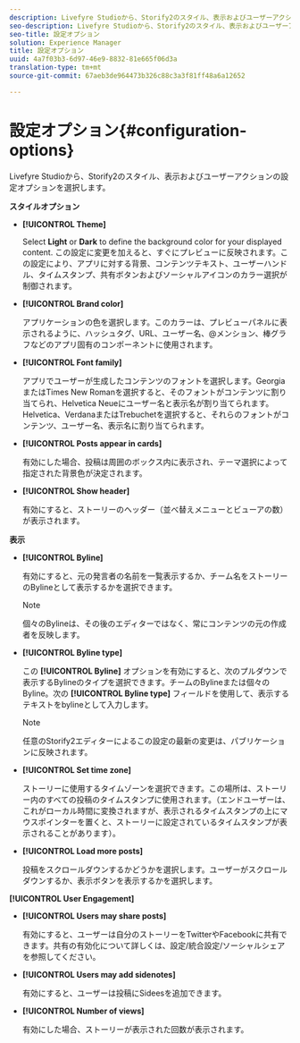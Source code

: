 ```yaml
---
description: Livefyre Studioから、Storify2のスタイル、表示およびユーザーアクションの設定オプションを選択します。
seo-description: Livefyre Studioから、Storify2のスタイル、表示およびユーザーアクションの設定オプションを選択します。
seo-title: 設定オプション
solution: Experience Manager
title: 設定オプション
uuid: 4a7f03b3-6d97-46e9-8832-81e665f06d3a
translation-type: tm+mt
source-git-commit: 67aeb3de964473b326c88c3a3f81ff48a6a12652

---
```



# 設定オプション{#configuration-options}

Livefyre Studioから、Storify2のスタイル、表示およびユーザーアクションの設定オプションを選択します。

**スタイルオプション**

* **[!UICONTROL Theme]** 

   Select **Light** or **Dark** to define the background color for your displayed content. この設定に変更を加えると、すぐにプレビューに反映されます。この設定により、アプリに対する背景、コンテンツテキスト、ユーザーハンドル、タイムスタンプ、共有ボタンおよびソーシャルアイコンのカラー選択が制御されます。

* **[!UICONTROL Brand color]** 

   アプリケーションの色を選択します。このカラーは、プレビューパネルに表示されるように、ハッシュタグ、URL、ユーザー名、@メンション、棒グラフなどのアプリ固有のコンポーネントに使用されます。

* **[!UICONTROL Font family]** 

   アプリでユーザーが生成したコンテンツのフォントを選択します。GeorgiaまたはTimes New Romanを選択すると、そのフォントがコンテンツに割り当てられ、Helvetica Neueにユーザー名と表示名が割り当てられます。Helvetica、VerdanaまたはTrebuchetを選択すると、それらのフォントがコンテンツ、ユーザー名、表示名に割り当てられます。

* **[!UICONTROL Posts appear in cards]** 

   有効にした場合、投稿は周囲のボックス内に表示され、テーマ選択によって指定された背景色が決定されます。

* **[!UICONTROL Show header]** 

   有効にすると、ストーリーのヘッダー（並べ替えメニューとビューアの数）が表示されます。

**表示**

* **[!UICONTROL Byline]** 

   有効にすると、元の発言者の名前を一覧表示するか、チーム名をストーリーのBylineとして表示するかを選択できます。

   >[!NOTE]
   >
   >個々のBylineは、その後のエディターではなく、常にコンテンツの元の作成者を反映します。

* **[!UICONTROL Byline type]** 

   この **[!UICONTROL Byline]** オプションを有効にすると、次のプルダウンで表示するBylineのタイプを選択できます。チームのBylineまたは個々のByline。次の **[!UICONTROL Byline type]** フィールドを使用して、表示するテキストをbylineとして入力します。

   >[!NOTE]
   >
   >任意のStorify2エディターによるこの設定の最新の変更は、パブリケーションに反映されます。

* **[!UICONTROL Set time zone]** 

   ストーリーに使用するタイムゾーンを選択できます。この場所は、ストーリー内のすべての投稿のタイムスタンプに使用されます。（エンドユーザーは、これがローカル時間に変換されますが、表示されるタイムスタンプの上にマウスポインターを置くと、ストーリーに設定されているタイムスタンプが表示されることがあります）。

* **[!UICONTROL Load more posts]** 

   投稿をスクロールダウンするかどうかを選択します。ユーザーがスクロールダウンするか、表示ボタンを表示するかを選択します。

**[!UICONTROL User Engagement]** 

* **[!UICONTROL Users may share posts]** 

   有効にすると、ユーザーは自分のストーリーをTwitterやFacebookに共有できます。共有の有効化について詳しくは、設定/統合設定/ソーシャルシェアを参照してください。

* **[!UICONTROL Users may add sidenotes]** 

   有効にすると、ユーザーは投稿にSideesを追加できます。

* **[!UICONTROL Number of views]** 

   有効にした場合、ストーリーが表示された回数が表示されます。

